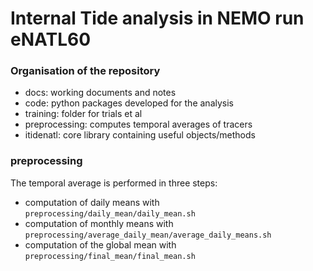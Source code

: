 # Internal Tide analysis in NEMO run eNATL60

### Organisation of the repository
* docs: working documents and notes
* code: python packages developed for the analysis
* training: folder for trials et al
* preprocessing: computes temporal averages of tracers
* itidenatl: core library containing useful objects/methods

### preprocessing

The temporal average is performed in three steps:

- computation of daily means with `preprocessing/daily_mean/daily_mean.sh`
- computation of monthly means with `preprocessing/average_daily_mean/average_daily_means.sh`
- computation of the global mean with `preprocessing/final_mean/final_mean.sh`

